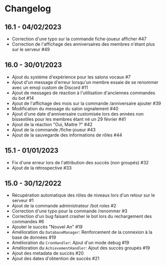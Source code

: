 # Changelog

## 16.1 - 04/02/2023

- Correction d'une typo sur la commande fiche-joueur afficher #47
- Correction de l'affichage des anniversaires des membres n'étant plus sur le serveur #49

## 16.0 - 30/01/2023

- Ajout du système d'expérience pour les salons vocaux #7
- Ajout d'un message d'erreur lorsqu'un membre essaie de se renommer avec un emoji custom de Discord #11
- Ajout de messages de réaction à l'utilisation d'anciennes commandes du bot #14
- Ajout de l'affichage des mois sur la commande /anniversaire ajouter #39
- Modification du message du salon signalement #40
- Ajout d'une date d'anniversaire customisée lors des années non bissextiles pour les membres étant né un 29 février #41
- Ajout de la réaction "Oui, Maitre ?" #42
- Ajout de la commande /fiche-joueur #43
- Ajout de la sauvegarde des informations de rôles #44

## 15.1 - 01/01/2023

- Fix d'une erreur lors de l'attribution des succès (non groupés) #32
- Ajout de la rétrospective #33

## 15.0 - 30/12/2022

- Récupération automatique des rôles de niveaux lors d'un retour sur le serveur #1
- Ajout de la commande administrateur /bot roles #2
- Correction d'une typo pour la commande /renommer #3
- Correction d'un bug faisant crasher le bot lors du rechargement des commandes #6
- Ajouter le succès "Nouvel An" #19
- Amélioration du `DatabaseManager`: Renforcement de la connexion à la base de données #19
- Amélioration du `CronHandler`: Ajout d'un mode debug #19
- Amélioration du `AchievementHandler`: Ajout des succès groupés #19 
- Ajout des metadata de succès #20
- Ajout des dates d'obtention de succès #21